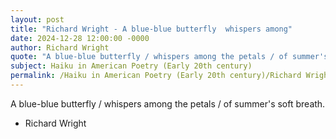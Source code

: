 ```yaml
---
layout: post
title: "Richard Wright - A blue-blue butterfly  whispers among"
date: 2024-12-28 12:00:00 -0000
author: Richard Wright
quote: "A blue-blue butterfly / whispers among the petals / of summer's soft breath."
subject: Haiku in American Poetry (Early 20th century)
permalink: /Haiku in American Poetry (Early 20th century)/Richard Wright/Richard Wright - A blue-blue butterfly  whispers among
---
```


A blue-blue butterfly / whispers among the petals / of summer's soft breath.

- Richard Wright
